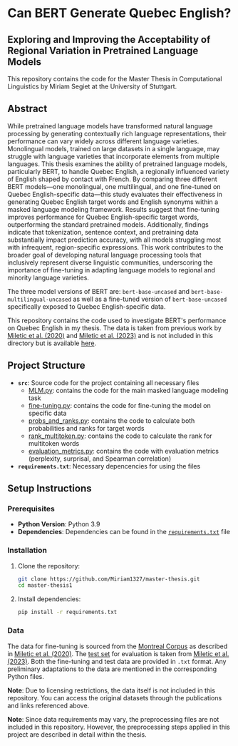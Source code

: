 # Can BERT Generate Quebec English? 
## Exploring and Improving the Acceptability of Regional Variation in Pretrained Language Models

This repository contains the code for the Master Thesis in Computational Linguistics by Miriam Segiet at the University of Stuttgart.

## Abstract
While pretrained language models have transformed natural language processing by generating contextually rich language representations, their performance can vary widely across different language varieties. Monolingual models, trained on large datasets in a single language, may struggle with language varieties that incorporate elements from multiple languages. This thesis examines the ability of pretrained language models, particularly BERT, to handle Quebec English, a regionally influenced variety of English shaped by contact with French. By comparing three different BERT models—one monolingual, one multilingual, and one fine-tuned on Quebec English-specific data—this study evaluates their effectiveness in generating Quebec English target words and English synonyms within a masked language modeling framework. Results suggest that fine-tuning improves performance for Quebec English-specific target words, outperforming the standard pretrained models. Additionally, findings indicate that tokenization, sentence context, and pretraining data substantially impact prediction accuracy, with all models struggling most with infrequent, region-specific expressions. This work contributes to the broader goal of developing natural language processing tools that inclusively represent diverse linguistic communities, underscoring the importance of fine-tuning in adapting language models to regional and minority language varieties.

The three model versions of BERT are: `bert-base-uncased` and `bert-base-multilingual-uncased` as well as a fine-tuned version of `bert-base-uncased` specifically exposed to Quebec English-specific data. 

This repository contains the code used to investigate BERT's performance on Quebec English in my thesis. The data is taken from previous work by [Miletic et al. (2020)](http://redac.univ-tlse2.fr/corpus/canen/mileticEtAl2020_LREC.pdf) and [Miletic et al. (2023)](http://redac.univ-tlse2.fr/corpus/canen/MileticEtAl2021_EMNLP.pdf) and is not included in this directory but is available [here](http://redac.univ-tlse2.fr/corpus/canen.html).


## Project Structure

- **`src`**: Source code for the project containing all necessary files
  * [MLM.py](src/MLM.py): contains the code for the main masked language modeling task
  * [fine-tuning.py](src/fine-tuning.py): contains the code for fine-tuning the model on specific data
  * [probs_and_ranks.py](src/probs_and_ranks.py): contains the code to calculate both probabilities and ranks for target words
  * [rank_multitoken.py](src/rank_multitoken.py): contains the code to calculate the rank for multitoken words
  * [evaluation_metrics.py](src/evaluation_metrics.py): contains the code with evaluation metrics (perplexity, surprisal, and Spearman correlation)
- **`requirements.txt`**: Necessary depencencies for using the files

## Setup Instructions

### Prerequisites

- **Python Version**: Python 3.9
- **Dependencies**: Dependencies can be found in the [`requirements.txt`](requirements.txt) file

### Installation

1. Clone the repository:
    ```bash
    git clone https://github.com/Miriam1327/master-thesis.git
    cd master-thesis1
    ```

2. Install dependencies:
    ```bash
    pip install -r requirements.txt
    ```

### Data
The data for fine-tuning is sourced from the [Montreal Corpus](http://redac.univ-tlse2.fr/corpus/canen.html) as described in [Miletic et al. (2020)](http://redac.univ-tlse2.fr/corpus/canen/mileticEtAl2020_LREC.pdf). The [test set](http://redac.univ-tlse2.fr/misc/canenTestset.html) for evaluation is taken from [Miletic et al. (2023)](http://redac.univ-tlse2.fr/corpus/canen/MileticEtAl2021_EMNLP.pdf). Both the fine-tuning and test data are provided in `.txt` format. Any preliminary adaptations to the data are mentioned in the corresponding Python files.

**Note**: Due to licensing restrictions, the data itself is not included in this repository. You can access the original datasets through the publications and links referenced above.

**Note**: Since data requirements may vary, the preprocessing files are not included in this repository. However, the preprocessing steps applied in this project are described in detail within the thesis.
